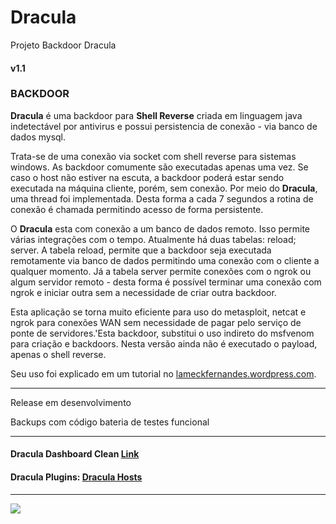 # Dracula
Projeto Backdoor Dracula
#### v1.1

### BACKDOOR

<p><b>Dracula</b> é uma backdoor para <b>Shell Reverse</b> criada em linguagem java indetectável por antivirus e possui persistencia de conexão - via banco de dados mysql.</p>

<p>Trata-se de uma conexão via socket com shell reverse para sistemas windows. As backdoor comumente são executadas apenas uma vez. Se caso o host não estiver na escuta, a backdoor poderá estar sendo executada na máquina cliente, porém, sem conexão. Por meio do <b>Dracula</b>, uma thread foi implementada. Desta forma a cada 7 segundos a rotina de conexão é chamada permitindo acesso de forma persistente.</p>

<p>O <b>Dracula</b> esta com conexão a um banco de dados remoto. Isso permite várias integrações com o tempo. Atualmente há duas tabelas: reload; server. A tabela reload, permite que a backdoor seja executada remotamente via banco de dados permitindo uma conexão com o cliente a qualquer momento. Já a tabela server permite conexões com o ngrok ou algum servidor remoto - desta forma é possível terminar uma conexão com ngrok e iniciar outra sem a necessidade de criar outra backdoor.</p>
  
<p>Esta aplicação se torna muito eficiente para uso do metasploit, netcat e ngrok para conexões WAN sem necessidade de pagar pelo serviço de ponte de servidores.'Esta backdoor, substitui o uso indireto do msfvenom para criação e backdoors. Nesta versão ainda não é executado o payload, apenas o shell reverse.</p>

<p>Seu uso foi explicado em um tutorial no <a href="https://lameckfernandes.wordpress.com/2019/02/04/dracula-backdoor/" target="_blank">lameckfernandes.wordpress.com</a>.</p>

<hr>

<p>Release em desenvolvimento</p>
<p>Backups com código bateria de testes funcional</p>

<hr>

#### Dracula Dashboard Clean <a href="https://github.com/EuFreela/dracula-dashboard-clean">Link</a>
#### Dracula Plugins: <a href="https://github.com/EuFreela/dracula-hosts">Dracula Hosts</a>

<hr>

<img src="https://i.postimg.cc/wjP4MK4P/59f876c83cec115efb36237f.png" />
